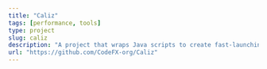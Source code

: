 ```yaml
---
title: "Caliz"
tags: [performance, tools]
type: project
slug: caliz
description: "A project that wraps Java scripts to create fast-launching native images them with Graal for them"
url: "https://github.com/CodeFX-org/Caliz"
---
```

